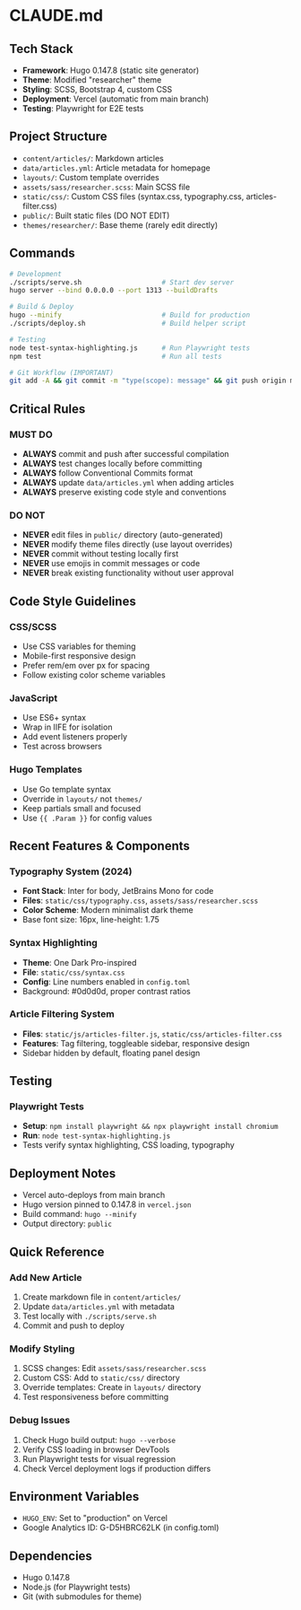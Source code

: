# CLAUDE.md

## Tech Stack
- **Framework**: Hugo 0.147.8 (static site generator)
- **Theme**: Modified "researcher" theme
- **Styling**: SCSS, Bootstrap 4, custom CSS
- **Deployment**: Vercel (automatic from main branch)
- **Testing**: Playwright for E2E tests

## Project Structure
- `content/articles/`: Markdown articles
- `data/articles.yml`: Article metadata for homepage
- `layouts/`: Custom template overrides
- `assets/sass/researcher.scss`: Main SCSS file
- `static/css/`: Custom CSS files (syntax.css, typography.css, articles-filter.css)
- `public/`: Built static files (DO NOT EDIT)
- `themes/researcher/`: Base theme (rarely edit directly)

## Commands
```bash
# Development
./scripts/serve.sh                    # Start dev server
hugo server --bind 0.0.0.0 --port 1313 --buildDrafts

# Build & Deploy
hugo --minify                         # Build for production
./scripts/deploy.sh                   # Build helper script

# Testing
node test-syntax-highlighting.js      # Run Playwright tests
npm test                              # Run all tests

# Git Workflow (IMPORTANT)
git add -A && git commit -m "type(scope): message" && git push origin main
```

## Critical Rules

### MUST DO
- **ALWAYS** commit and push after successful compilation
- **ALWAYS** test changes locally before committing
- **ALWAYS** follow Conventional Commits format
- **ALWAYS** update `data/articles.yml` when adding articles
- **ALWAYS** preserve existing code style and conventions

### DO NOT
- **NEVER** edit files in `public/` directory (auto-generated)
- **NEVER** modify theme files directly (use layout overrides)
- **NEVER** commit without testing locally first
- **NEVER** use emojis in commit messages or code
- **NEVER** break existing functionality without user approval

## Code Style Guidelines

### CSS/SCSS
- Use CSS variables for theming
- Mobile-first responsive design
- Prefer rem/em over px for spacing
- Follow existing color scheme variables

### JavaScript
- Use ES6+ syntax
- Wrap in IIFE for isolation
- Add event listeners properly
- Test across browsers

### Hugo Templates
- Use Go template syntax
- Override in `layouts/` not `themes/`
- Keep partials small and focused
- Use `{{ .Param }}` for config values

## Recent Features & Components

### Typography System (2024)
- **Font Stack**: Inter for body, JetBrains Mono for code
- **Files**: `static/css/typography.css`, `assets/sass/researcher.scss`
- **Color Scheme**: Modern minimalist dark theme
- Base font size: 16px, line-height: 1.75

### Syntax Highlighting
- **Theme**: One Dark Pro-inspired
- **File**: `static/css/syntax.css`
- **Config**: Line numbers enabled in `config.toml`
- Background: #0d0d0d, proper contrast ratios

### Article Filtering System
- **Files**: `static/js/articles-filter.js`, `static/css/articles-filter.css`
- **Features**: Tag filtering, toggleable sidebar, responsive design
- Sidebar hidden by default, floating panel design

## Testing

### Playwright Tests
- **Setup**: `npm install playwright && npx playwright install chromium`
- **Run**: `node test-syntax-highlighting.js`
- Tests verify syntax highlighting, CSS loading, typography

## Deployment Notes
- Vercel auto-deploys from main branch
- Hugo version pinned to 0.147.8 in `vercel.json`
- Build command: `hugo --minify`
- Output directory: `public`

## Quick Reference

### Add New Article
1. Create markdown file in `content/articles/`
2. Update `data/articles.yml` with metadata
3. Test locally with `./scripts/serve.sh`
4. Commit and push to deploy

### Modify Styling
1. SCSS changes: Edit `assets/sass/researcher.scss`
2. Custom CSS: Add to `static/css/` directory
3. Override templates: Create in `layouts/` directory
4. Test responsiveness before committing

### Debug Issues
1. Check Hugo build output: `hugo --verbose`
2. Verify CSS loading in browser DevTools
3. Run Playwright tests for visual regression
4. Check Vercel deployment logs if production differs

## Environment Variables
- `HUGO_ENV`: Set to "production" on Vercel
- Google Analytics ID: G-D5HBRC62LK (in config.toml)

## Dependencies
- Hugo 0.147.8
- Node.js (for Playwright tests)
- Git (with submodules for theme)